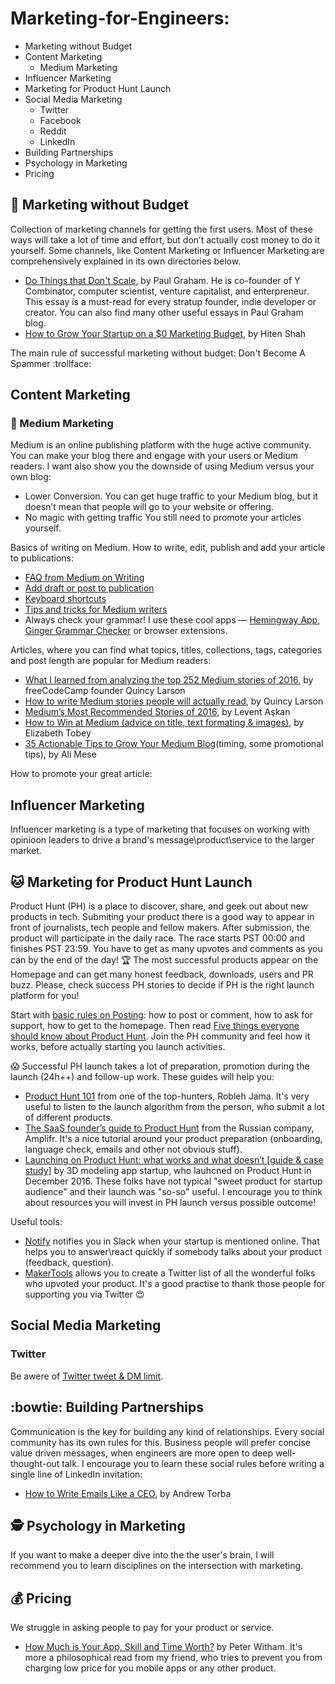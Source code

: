 # Marketing-for-Engineers:

* Marketing without Budget
* Content Marketing 
  * Medium Marketing
* Influencer Marketing
* Marketing for Product Hunt Launch 
* Social Media Marketing
  * Twitter
  * Facebook
  * Reddit
  * LinkedIn
* Building Partnerships 
* Psychology in Marketing 
* Pricing 


## :triumph: Marketing without Budget
Collection of marketing channels for getting the first users. Most of these ways will take a lot of time and effort, but don’t actually cost money to do it yourself. Some channels, like Content Marketing or Influencer Marketing are comprehensively explained in its own directories below.  
* [Do Things that Don't Scale](http://paulgraham.com/ds.html), by Paul Graham. He is co-founder of Y Combinator, computer scientist, venture capitalist, and enterpreneur. This essay is a must-read for every stratup founder, indie developer or creator. You can also find many other useful essays in Paul Graham blog.
* [How to Grow Your Startup on a $0 Marketing Budget](https://producthabits.com/how-to-grow-your-startup-on-a-0-marketing-budget/), by Hiten Shah

The main rule of successful marketing without budget: Don't Become A Spammer :trollface:
  
## Content Marketing 
### :green_book: Medium Marketing
Medium is an online publishing platform with the huge active community. You can make your blog there and engage with your users or Medium readers. I want also show you the downside of using Medium versus your own blog:
-  Lower Conversion. 
You can get huge traffic to your Medium blog, but it doesn’t mean that people will go to your website or offering.
- No magic with getting traffic
You still need to promote your articles yourself. 

Basics of writing on Medium. How to write, edit, publish and add your article to publications:
* [FAQ from Medium on Writing](https://help.medium.com/hc/en-us/sections/115001484727-General)
* [Add draft or post to publication](https://help.medium.com/hc/en-us/articles/213904978-Add-draft-or-post-to-publication)
* [Keyboard shortcuts](https://help.medium.com/hc/en-us/articles/214672207)
* [Tips and tricks for Medium writers](https://blog.medium.com/tips-and-tricks-for-medium-writers-1d79498101c3)
* Always check your grammar! I use these cool apps — [Hemingway App](http://www.hemingwayapp.com/), [Ginger Grammar Checker](http://www.gingersoftware.com/grammarcheck) or browser extensions.

Articles, where you can find what topics, titles, collections, tags, categories and post length are popular for Medium readers:
* [What I learned from analyzing the top 252 Medium stories of 2016](https://medium.freecodecamp.com/what-i-learned-from-analyzing-the-top-253-medium-stories-of-2016-9f5f1d0a2d1c), by freeCodeCamp founder Quincy Larson
* [How to write Medium stories people will actually read](https://medium.freecodecamp.com/how-to-write-medium-stories-people-will-actually-read-92e58a27c8d8), by Quincy Larson
* [Medium’s Most Recommended Stories of 2016](https://medium.com/startup-grind/mediums-most-recommended-stories-of-2016-171efdd705c5), by Levent Aşkan
* [How to Win at Medium (advice on title, text formating & images)](https://blog.medium.com/how-to-win-at-medium-d662e11b0373), by Elizabeth Tobey
* [35 Actionable Tips to Grow Your Medium Blog](https://medium.com/swlh/35-actionable-tips-to-grow-your-medium-blog-4e4017b89905)(timing, some promotional tips), by Ali Mese

How to promote your great article: 


## Influencer Marketing
Influencer marketing is a type of marketing that focuses on working with opinioon leaders to drive a brand's message\product\service to the larger market.

## :cat: Marketing for Product Hunt Launch 
Product Hunt (PH) is a place to discover, share, and geek out about new products in tech. Submiting your product there is a good way to appear in front of journalists, tech people and fellow makers. After submission, the product will participate in the daily race. The race starts PST 00:00 and finishes PST 23:59. You have to get as many upvotes and comments as you can by the end of the day! :trophy: The most successful products appear on the Homepage and can get many honest feedback, downloads, users and PR buzz. Please, check success PH stories to decide if PH is the right launch platform for you!

Start with [basic rules on Posting](https://help.producthunt.com/posting): how to post or comment, how to ask for support, how to get to the homepage. Then read [Five things everyone should know about Product Hunt](https://medium.com/product-hunt/five-things-everyone-should-know-about-product-hunt-fac74f44c32b). Join the PH community and feel how it works, before actually starting you launch activities.

:scream: Successful PH launch takes a lot of preparation, promotion during the launch (24h++) and follow-up work. These guides will help you:

* [Product Hunt 101](https://medium.com/swlh/product-hunt-101-426511f03501) from one of the top-hunters, Robleh Jama. It's very useful to listen to the launch algorithm from the person, who submit a lot of different products.
* [The SaaS founder’s guide to Product Hunt](https://blog.amplifr.com/en/amplifr-on-producthunt/) from the Russian company, Amplifr. It's a nice tutorial around your product preparation (onboarding, language check, emails and other not obvious stuff).
* [Launching on Product Hunt: what works and what doesn’t [guide & case study]](https://hackernoon.com/launching-on-product-hunt-what-works-and-what-doesnt-guide-case-study-776c77d56e26) by 3D modeling app startup, who lauhcned on Product Hunt in December 2016. These folks have not typical "sweet product for startup audience" and their launch was "so-so" useful. I encourage you to think about resources you will invest in PH launch versus possible outcome!

Useful tools:
* [Notify](https://notify.ly/) notifies you in Slack when your startup is mentioned online. That helps you to answer\react quickly if somebody talks about your product (feedback, question).
* [MakerTools](http://makertools.xyz/) allows you to create a Twitter list of all the wonderful folks who upvoted your product. It's a good practise to thank those people for supporting you via Twitter 😍

## Social Media Marketing
### Twitter

Be awere of [Twitter tweet & DM limit](https://support.twitter.com/articles/15364).

## :bowtie: Building Partnerships 

Communication is the key for building any kind of relationships. Every social community has its own rules for this. Business people will prefer concise value driven messages, when engineers are more open to deep well-thought-out talk. I encourage you to learn these social rules before writing a single line of LinkedIn invitation:

* [How to Write Emails Like a CEO](https://medium.com/@Torbahax/how-to-write-emails-like-a-ceo-d6a2906611e0), by Andrew Torba

## 🕵️ Psychology in Marketing 
If you want to make a deeper dive into the the user's brain, I will recommend you to learn disciplines on the intersection with marketing.


## :moneybag: Pricing 
We struggle in asking people to pay for your product or service.
* [How Much is Your App, Skill and Time Worth?](https://medium.com/mobile-growth/how-much-is-your-app-skill-and-time-worth-4386a7613fa1) by Peter Witham. It's more a philosophical read from my friend, who tries to prevent you from charging low price for you mobile apps or any other product.







